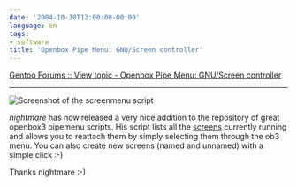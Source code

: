 ```yaml
---
date: '2004-10-30T12:00:00-00:00'
language: en
tags:
- software
title: 'Openbox Pipe Menu: GNU/Screen controller'
---
```



<a href="http://forums.gentoo.org/viewtopic.php?t=242945">Gentoo Forums :: View topic - Openbox Pipe Menu: GNU/Screen controller</a>

-------------------------------

<img src="http://www.zerokspot.com/uploads/ob3screenmenu.jpg" alt="Screenshot of the screenmenu script"/>

<p><em>nightmare</em> has now released a very nice addition to the repository of great openbox3 pipemenu scripts. His script lists all the <a href="http://www.gnu.org/software/screen/" title="Screen homepage">screens</a> currently running and allows you to reattach them by simply selecting them through the ob3 menu. You can also create new screens (named and unnamed) with a simple click :-)</p>

<p>Thanks nightmare :-)</p>

